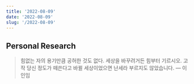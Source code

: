 ```yaml
---
title: '2022-08-09'
date: '2022-08-09'
slug: '/2022-08-09'
---
```


## Personal Research

> 힘없는 자의 용기만큼 공허한 것도 없다. 세상을 바꾸려거든 힘부터 기르시오. 고작 당신 정도가 떼쓴다고 바뀔 세상이었으면 난세라 부르지도 않았습니다. — 이인임
